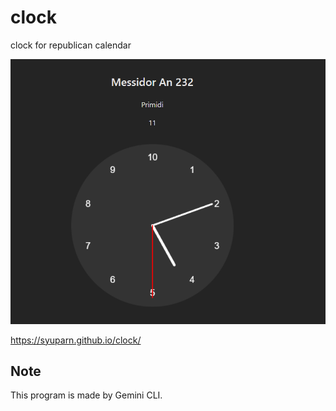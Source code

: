 # clock
clock for republican calendar

![screenshot](./images/clock_screenshot.png)

https://syuparn.github.io/clock/

## Note

This program is made by Gemini CLI.

